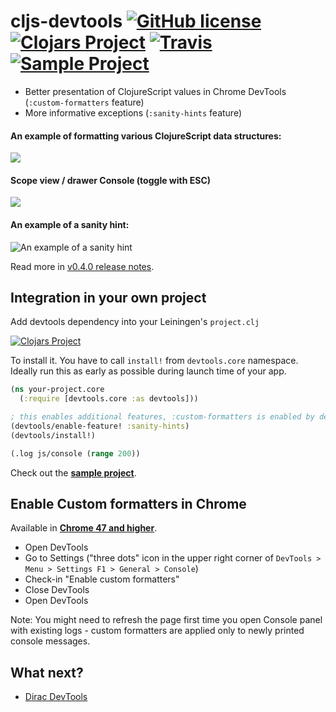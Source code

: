 # cljs-devtools [![GitHub license](https://img.shields.io/github/license/binaryage/cljs-devtools.svg)](license.txt) [![Clojars Project](https://img.shields.io/clojars/v/binaryage/devtools.svg)](https://clojars.org/binaryage/devtools) [![Travis](https://img.shields.io/travis/binaryage/cljs-devtools.svg)](https://travis-ci.org/binaryage/cljs-devtools) [![Sample Project](https://img.shields.io/badge/project-example-ff69b4.svg)](https://github.com/binaryage/cljs-devtools-sample)

* Better presentation of ClojureScript values in Chrome DevTools (`:custom-formatters` feature)
* More informative exceptions (`:sanity-hints` feature)

#### An example of formatting various ClojureScript data structures:

![](https://dl.dropboxusercontent.com/u/559047/cljs-devtools-sample-full.png)

#### Scope view / drawer Console (toggle with ESC)

![](https://dl.dropboxusercontent.com/u/559047/cljs-devtools-scope.png)

#### An example of a sanity hint:

![An example of a sanity hint](https://dl.dropboxusercontent.com/u/559047/cljs-devtools-sanity-hint.png)

Read more in [v0.4.0 release notes](https://github.com/binaryage/cljs-devtools/releases/tag/v0.4.0).

## Integration in your own project

Add devtools dependency into your Leiningen's `project.clj`

[![Clojars Project](https://img.shields.io/clojars/v/binaryage/devtools.svg)](https://clojars.org/binaryage/devtools)

To install it. You have to call `install!` from `devtools.core` namespace. Ideally run this as early as possible during
launch time of your app.

```clojure
(ns your-project.core
  (:require [devtools.core :as devtools]))

; this enables additional features, :custom-formatters is enabled by default
(devtools/enable-feature! :sanity-hints)
(devtools/install!)

(.log js/console (range 200))
```

Check out the **[sample project](https://github.com/binaryage/cljs-devtools-sample)**.

## Enable Custom formatters in Chrome

Available in [**Chrome 47 and higher**](http://googlechromereleases.blogspot.cz/2015/12/stable-channel-update.html).

  * Open DevTools
  * Go to Settings ("three dots" icon in the upper right corner of `DevTools > Menu > Settings F1 > General > Console`)
  * Check-in "Enable custom formatters"
  * Close DevTools
  * Open DevTools

Note: You might need to refresh the page first time you open Console panel with existing logs - custom formatters are applied
only to newly printed console messages.

## What next?

  * [Dirac DevTools](https://github.com/binaryage/dirac)